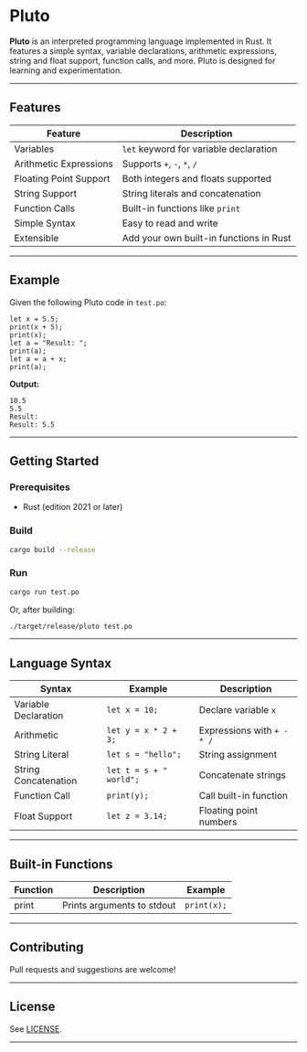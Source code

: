 # Pluto

**Pluto** is an interpreted programming language implemented in Rust. It features a simple syntax, variable declarations, arithmetic expressions, string and float support, function calls, and more. Pluto is designed for learning and experimentation.

---

## Features

| Feature                | Description                                      |
|------------------------|--------------------------------------------------|
| Variables              | `let` keyword for variable declaration           |
| Arithmetic Expressions | Supports `+`, `-`, `*`, `/`                      |
| Floating Point Support | Both integers and floats supported               |
| String Support         | String literals and concatenation                |
| Function Calls         | Built-in functions like `print`                  |
| Simple Syntax          | Easy to read and write                           |
| Extensible             | Add your own built-in functions in Rust          |

---

## Example

Given the following Pluto code in `test.po`:

```pluto
let x = 5.5;
print(x + 5);
print(x);
let a = "Result: ";
print(a);
let a = a + x;
print(a);
```

**Output:**
```
10.5
5.5
Result: 
Result: 5.5
```

---

## Getting Started

### Prerequisites

- Rust (edition 2021 or later)

### Build

```sh
cargo build --release
```

### Run

```sh
cargo run test.po
```

Or, after building:

```sh
./target/release/pluto test.po
```

---

## Language Syntax

| Syntax                | Example                        | Description                     |
|-----------------------|--------------------------------|---------------------------------|
| Variable Declaration  | `let x = 10;`                  | Declare variable `x`            |
| Arithmetic            | `let y = x * 2 + 3;`           | Expressions with `+ - * /`      |
| String Literal        | `let s = "hello";`             | String assignment               |
| String Concatenation  | `let t = s + " world";`        | Concatenate strings             |
| Function Call         | `print(y);`                    | Call built-in function          |
| Float Support         | `let z = 3.14;`                | Floating point numbers          |

---

## Built-in Functions

| Function | Description                | Example         |
|----------|----------------------------|-----------------|
| print    | Prints arguments to stdout | `print(x);`     |

---

## Contributing

Pull requests and suggestions are welcome!

---

## License

See [LICENSE](LICENSE).

---
